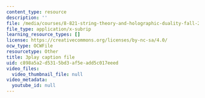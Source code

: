 ```yaml
---
content_type: resource
description: ''
file: /media/courses/8-821-string-theory-and-holographic-duality-fall-2014/c898a5a2d5315bd3af5eadd5c017eeed_-mrxN8XcQOQ.vtt
file_type: application/x-subrip
learning_resource_types: []
license: https://creativecommons.org/licenses/by-nc-sa/4.0/
ocw_type: OCWFile
resourcetype: Other
title: 3play caption file
uid: c898a5a2-d531-5bd3-af5e-add5c017eeed
video_files:
  video_thumbnail_file: null
video_metadata:
  youtube_id: null
---
```

